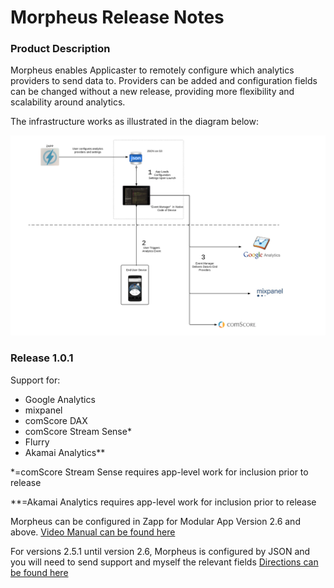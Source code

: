# Morpheus Release Notes

### Product Description

Morpheus enables Applicaster to remotely configure which analytics providers to send data to. Providers can be added and configuration fields can be changed without a new release, providing more flexibility and scalability around analytics.

The infrastructure works as illustrated in the diagram below:

![morpheus-diagram](./morpheus-diagram.png)


### Release 1.0.1

Support for:

* Google Analytics
* mixpanel
* comScore DAX
* comScore Stream Sense*
* Flurry
* Akamai Analytics**


*=comScore Stream Sense requires app-level work for inclusion prior to release

**=Akamai Analytics requires app-level work for inclusion prior to release

Morpheus can be configured in Zapp for Modular App Version 2.6 and above. 
[Video Manual can be found here](https://applicaster.zendesk.com/hc/en-us/articles/206419186)

For versions 2.5.1 until version 2.6, Morpheus is configured by JSON and you will need to send support and myself the relevant fields [Directions can be found here](https://docs.google.com/a/applicaster.com/document/d/1SEL5_iXb_S2h_D9GID3RK71szWD1V1nEXIqT7bMy8Y8/edit?usp=sharing)